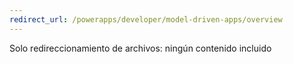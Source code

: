 ```yaml
---
redirect_url: /powerapps/developer/model-driven-apps/overview
---
```

Solo redireccionamiento de archivos: ningún contenido incluido